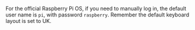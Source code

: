 For the official Raspberry Pi OS, if you need to manually log in, the default user name is `pi`, with password `raspberry`. Remember the default keyboard layout is set to UK.
<!--stackedit_data:
eyJoaXN0b3J5IjpbLTEzNjMyMDU0MjhdfQ==
-->